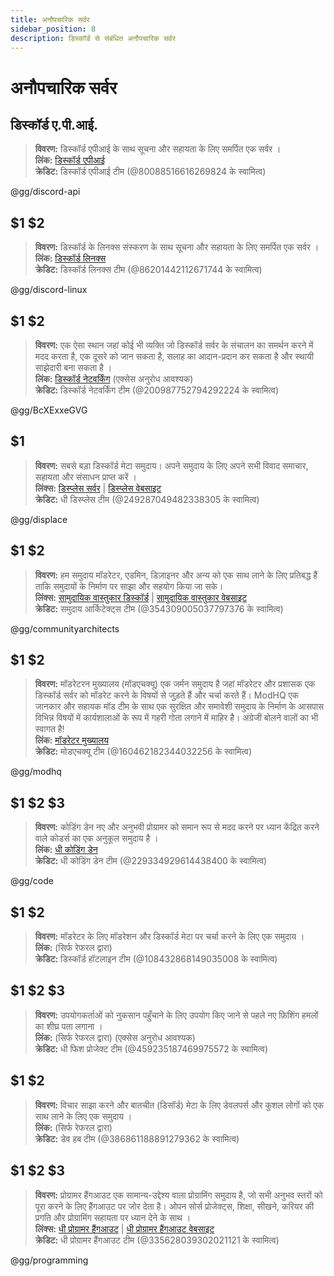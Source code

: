 ```yaml
---
title: अनौपचारिक सर्वर
sidebar_position: 8
description: डिस्कॉर्ड से संबंधित अनौपचारिक सर्वर
---
```


# अनौपचारिक सर्वर

## डिस्कॉर्ड ए.पी.आई.

> **विवरण:** डिस्कॉर्ड एपीआई के साथ सूचना और सहायता के लिए समर्पित एक सर्वर ।   <br/>
**लिंक:** [डिस्कॉर्ड एपीआई](https://discord.gg/discord-api)   <br/>
**क्रेडिट:** डिस्कॉर्ड एपीआई टीम (@80088516616269824 के स्वामित्व) 

@gg/discord-api

## $1 $2

> **विवरण:** डिस्कॉर्ड के लिनक्स संस्करण के साथ सूचना और सहायता के लिए समर्पित एक सर्वर ।   <br/>
**लिंक:** [डिस्कॉर्ड लिनक्स](https://discord.gg/discord-linux)   <br/>
**क्रेडिट:** डिस्कॉर्ड लिनक्स टीम (@86201442112671744 के स्वामित्व)

@gg/discord-linux

## $1 $2

> **विवरण:** एक ऐसा स्थान जहां कोई भी व्यक्ति जो डिस्कॉर्ड सर्वर के संचालन का समर्थन करने में मदद करता है, एक दूसरे को जान सकता है, सलाह का आदान-प्रदान कर सकता है और स्थायी साझेदारी बना सकता है ।   <br/>
**लिंक:** [डिस्कॉर्ड नेटवर्किंग](https://discord.gg/BcXExxeGVG) (एक्सेस अनुरोध आवश्यक)   <br/>
**क्रेडिट:** डिस्कॉर्ड नेटवर्किंग टीम (@200987752794292224 के स्वामित्व)

@gg/BcXExxeGVG


## $1 

> **विवरण:** सबसे बड़ा डिस्कॉर्ड मेटा समुदाय। अपने समुदाय के लिए अपने सभी विवाद समाचार, सहायता और संसाधन प्राप्त करें ।   <br/>
**लिंक्स:** [डिस्प्लेस सर्वर](https://discord.gg/displace) | [डिस्प्लेस वेबसाइट](https://dat.place/)   <br/>
**क्रेडिट:** धी डिस्प्लेस टीम (@249287049482338305 के स्वामित्व)

@gg/displace

## $1 $2

> **विवरण:** हम समुदाय मॉडरेटर, एडमिन, डिज़ाइनर और अन्य को एक साथ लाने के लिए प्रतिबद्ध हैं ताकि समुदायों के निर्माण पर साझा और सहयोग किया जा सके।   <br/>
**लिंक्स:** [सामुदायिक वास्तुकार डिस्कॉर्ड](https://discord.gg/communityarchitects) | [सामुदायिक वास्तुकार वेबसाइट](https://communityarchitects.net)   <br/>
**क्रेडिट:** समुदाय आर्किटेक्ट्स टीम (@354309005037797376 के स्वामित्व)

@gg/communityarchitects

## $1 $2

> **विवरण:** मॉडरेटरन मुख्यालय (मॉडएचक्यू) एक जर्मन समुदाय है जहां मॉडरेटर और प्रशासक एक डिस्कॉर्ड सर्वर को मॉडरेट करने के विषयों से जुड़ते हैं और चर्चा करते हैं। ModHQ एक जानकार और सहायक मॉड टीम के साथ एक सुरक्षित और समावेशी समुदाय के निर्माण के आसपास विभिन्न विषयों में कार्यशालाओं के रूप में गहरी गोता लगाने में माहिर है। अंग्रेजी बोलने वालों का भी स्वागत है!  <br/>
**लिंक:** [मॉडरेटर मुख्यालय](https://discord.gg/modhq)  <br/>
**क्रेडिट:** मोडएचक्यू टीम (@160462182344032256 के स्वामित्व)

@gg/modhq

## $1 $2 $3

> **विवरण:**  कोडिंग डेन नए और अनुभवी प्रोग्रामर को समान रूप से मदद करने पर ध्यान केंद्रित करने वाले कोडर्स का एक अनुकूल समुदाय है ।   <br/>
**लिंक:** [धी कोडिंग डेन](https://discord.gg/code)   <br/>
**क्रेडिट:** धी कोडिंग डेन टीम (@229334929614438400 के स्वामित्व)

@gg/code

## $1 $2

> **विवरण:** मॉडरेटर के लिए मॉडरेशन और डिस्कॉर्ड मेटा पर चर्चा करने के लिए एक समुदाय ।   <br/>
**लिंक:** (सिर्फ रेफरल द्वारा)   <br/>
**क्रेडिट:** डिस्कॉर्ड हॉटलाइन टीम (@108432868149035008 के स्वामित्व)

## $1 $2 $3

> **विवरण:** उपयोगकर्ताओं को नुकसान पहुँचाने के लिए उपयोग किए जाने से पहले नए फ़िशिंग हमलों का शीघ्र पता लगाना ।   <br/>
**लिंक:** (सिर्फ रेफरल द्वारा) (एक्सेस अनुरोध आवश्यक)   <br/>
**क्रेडिट:** धी फिश प्रोजेक्ट टीम (@459235187469975572 के स्वामित्व)

## $1 $2

> **विवरण:** विचार साझा करने और बातचीत (डिसॉर्ड) मेटा के लिए डेवलपर्स और कुशल लोगों को एक साथ लाने के लिए एक समुदाय ।   <br/>
**लिंक:** (सिर्फ रेफरल द्वारा)   <br/>
**क्रेडिट:** डेव हब टीम (@386861188891279362 के स्वामित्व)

## $1 $2 $3 

> **विवरण:** प्रोग्रामर हैंगआउट एक सामान्य-उद्देश्य वाला प्रोग्रामिंग समुदाय है, जो सभी अनुभव स्तरों को पूरा करने के लिए हैंगआउट पर जोर देता है। ओपन सोर्स प्रोजेक्ट्स, शिक्षा, सीखने, करियर की प्रगति और प्रोग्रामिंग सहायता पर ध्यान देने के साथ ।  <br/>
**लिंक्स:** [धी प्रोग्रामर हैंगआउट](https://discord.gg/programming) | [धी प्रोग्रामर हैंगआउट वेबसाइट](https://theprogrammershangout.com/)   <br/>
**क्रेडिट:** धी प्रोग्रामर हैंगआउट टीम (@335628039302021121 के स्वामित्व)

@gg/programming
